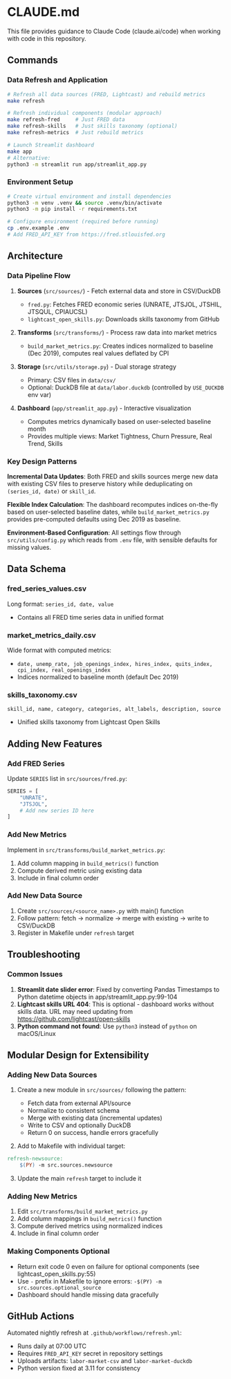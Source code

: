 # CLAUDE.md

This file provides guidance to Claude Code (claude.ai/code) when working with code in this repository.

## Commands

### Data Refresh and Application
```bash
# Refresh all data sources (FRED, Lightcast) and rebuild metrics
make refresh

# Refresh individual components (modular approach)
make refresh-fred     # Just FRED data
make refresh-skills   # Just skills taxonomy (optional)
make refresh-metrics  # Just rebuild metrics

# Launch Streamlit dashboard
make app
# Alternative:
python3 -m streamlit run app/streamlit_app.py
```

### Environment Setup
```bash
# Create virtual environment and install dependencies
python3 -m venv .venv && source .venv/bin/activate
python3 -m pip install -r requirements.txt

# Configure environment (required before running)
cp .env.example .env
# Add FRED_API_KEY from https://fred.stlouisfed.org
```

## Architecture

### Data Pipeline Flow
1. **Sources** (`src/sources/`) - Fetch external data and store in CSV/DuckDB
   - `fred.py`: Fetches FRED economic series (UNRATE, JTSJOL, JTSHIL, JTSQUL, CPIAUCSL)
   - `lightcast_open_skills.py`: Downloads skills taxonomy from GitHub

2. **Transforms** (`src/transforms/`) - Process raw data into market metrics
   - `build_market_metrics.py`: Creates indices normalized to baseline (Dec 2019), computes real values deflated by CPI

3. **Storage** (`src/utils/storage.py`) - Dual storage strategy
   - Primary: CSV files in `data/csv/`
   - Optional: DuckDB file at `data/labor.duckdb` (controlled by `USE_DUCKDB` env var)

4. **Dashboard** (`app/streamlit_app.py`) - Interactive visualization
   - Computes metrics dynamically based on user-selected baseline month
   - Provides multiple views: Market Tightness, Churn Pressure, Real Trend, Skills

### Key Design Patterns

**Incremental Data Updates**: Both FRED and skills sources merge new data with existing CSV files to preserve history while deduplicating on `(series_id, date)` or `skill_id`.

**Flexible Index Calculation**: The dashboard recomputes indices on-the-fly based on user-selected baseline dates, while `build_market_metrics.py` provides pre-computed defaults using Dec 2019 as baseline.

**Environment-Based Configuration**: All settings flow through `src/utils/config.py` which reads from `.env` file, with sensible defaults for missing values.

## Data Schema

### fred_series_values.csv
Long format: `series_id, date, value`
- Contains all FRED time series data in unified format

### market_metrics_daily.csv  
Wide format with computed metrics:
- `date, unemp_rate, job_openings_index, hires_index, quits_index, cpi_index, real_openings_index`
- Indices normalized to baseline month (default Dec 2019)

### skills_taxonomy.csv
`skill_id, name, category, categories, alt_labels, description, source`
- Unified skills taxonomy from Lightcast Open Skills

## Adding New Features

### Add FRED Series
Update `SERIES` list in `src/sources/fred.py`:
```python
SERIES = [
    "UNRATE",
    "JTSJOL", 
    # Add new series ID here
]
```

### Add New Metrics
Implement in `src/transforms/build_market_metrics.py`:
1. Add column mapping in `build_metrics()` function
2. Compute derived metric using existing data
3. Include in final column order

### Add New Data Source
1. Create `src/sources/<source_name>.py` with main() function
2. Follow pattern: fetch → normalize → merge with existing → write to CSV/DuckDB
3. Register in Makefile under `refresh` target

## Troubleshooting

### Common Issues
1. **Streamlit date slider error**: Fixed by converting Pandas Timestamps to Python datetime objects in app/streamlit_app.py:99-104
2. **Lightcast skills URL 404**: This is optional - dashboard works without skills data. URL may need updating from https://github.com/lightcast/open-skills
3. **Python command not found**: Use `python3` instead of `python` on macOS/Linux

## Modular Design for Extensibility

### Adding New Data Sources
1. Create a new module in `src/sources/` following the pattern:
   - Fetch data from external API/source
   - Normalize to consistent schema
   - Merge with existing data (incremental updates)
   - Write to CSV and optionally DuckDB
   - Return 0 on success, handle errors gracefully

2. Add to Makefile with individual target:
```makefile
refresh-newsource:
	$(PY) -m src.sources.newsource
```

3. Update the main `refresh` target to include it

### Adding New Metrics
1. Edit `src/transforms/build_market_metrics.py`
2. Add column mappings in `build_metrics()` function
3. Compute derived metrics using normalized indices
4. Include in final column order

### Making Components Optional
- Return exit code 0 even on failure for optional components (see lightcast_open_skills.py:55)
- Use `-` prefix in Makefile to ignore errors: `-$(PY) -m src.sources.optional_source`
- Dashboard should handle missing data gracefully

## GitHub Actions

Automated nightly refresh at `.github/workflows/refresh.yml`:
- Runs daily at 07:00 UTC
- Requires `FRED_API_KEY` secret in repository settings
- Uploads artifacts: `labor-market-csv` and `labor-market-duckdb`
- Python version fixed at 3.11 for consistency
